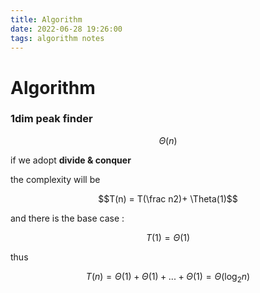 ```yaml
---
title: Algorithm
date: 2022-06-28 19:26:00
tags: algorithm notes
---
```


# Algorithm

### 1dim peak finder

$$\Theta (n)  $$ 

if we adopt **divide & conquer** 

the complexity will be 

$$T(n) = T(\frac n2)+ \Theta(1)$$

and there is the base case :

$$T(1)=\Theta(1)$$

thus 

$$
T(n)= \Theta(1) +\Theta(1)+...+\Theta(1)
	= \Theta(\log _{2} n)
$$

